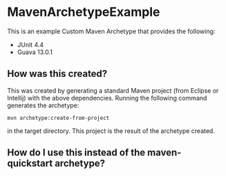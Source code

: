 MavenArchetypeExample
=====================

This is an example Custom Maven Archetype that provides the following:

* JUnit 4.4
* Guava 13.0.1

How was this created?
---------------------

This was created by generating a standard Maven project (from Eclipse or Intellij) with the above dependencies.  Running the following command generates the archetype:

    mvn archetype:create-from-project

in the target directory.  This project is the result of the archetype created.

How do I use this instead of the maven-quickstart archetype?
------------------------------------------------------------

